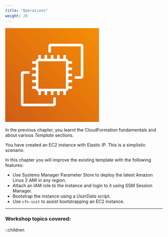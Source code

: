 ```yaml
---
title: "Operations"
weight: 20
---
```


![ec2-png](/static/basics/operations/ec2-1.png)

In the previous chapter, you learnt the CloudFormation fundamentals and about various _Template_ sections.

You have created an EC2 instance with Elastic IP. This is a simplistic scenario.

In this chapter you will improve the existing template with the following features:

+ Use Systems Manager Parameter Store to deploy the latest Amazon Linux 2 AMI in any region.
+ Attach an IAM role to the instance and login to it using SSM Session Manager.
+ Bootstrap the instance using a _UserData_ script.
+ Use `cfn-init` to assist bootstrapping an EC2 instance.

---

### Workshop topics covered:

::children
